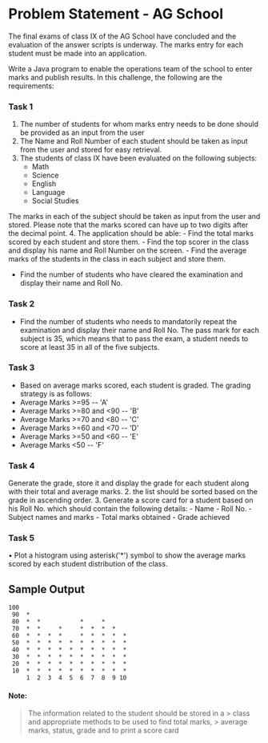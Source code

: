 # Problem Statement - AG School

The final exams of class IX of the AG School have concluded and the evaluation of the answer scripts is underway. The marks entry for each student must be made into an application. 

Write a Java program to enable the operations team of the school to enter marks and publish results. In this challenge, the following are the requirements:

### Task 1

1.	The number of students for whom marks entry needs to be done should be provided as an input from the user
2.	The Name and Roll Number of each student should be taken as input from the user and stored for easy retrieval.
3.	The students of class IX have been evaluated on the following subjects:
    -	Math
    -	Science
    -	English
    -	Language
    -	Social Studies

The marks in each of the subject should be taken as input from the user and stored. Please note that the marks scored can have up to two digits after the decimal point.
4.	The application should be able:
    - Find the total marks scored by each student and store them.
    - Find the top scorer in the class and display his name and Roll Number on the screen.
    - Find the average marks of the students in the class in each subject and store them.
- Find the number of students who have cleared the examination and display their name and Roll No.

### Task 2
- Find the number of students who needs to mandatorily repeat the examination and display their name and Roll No.
The pass mark for each subject is 35, which means that to pass the exam, a student needs to score at least 35 in all of the five subjects. 

### Task 3

- Based on average marks scored, each student is graded. The grading strategy is as follows:
- Average Marks >=95 -- 'A'
- Average Marks >=80 and <90 -- 'B'
- Average Marks >=70 and <80 -- 'C'
- Average Marks >=60 and <70 -- 'D'
- Average Marks >=50 and <60 -- 'E'
- Average Marks <50 -- 'F'

### Task 4

Generate the grade, store it and display the grade for each student along with their total and average marks.
2.	the list should be sorted based on the grade in ascending order. 
3.	Generate a score card for a student based on his Roll No. which should contain the following details:
    - Name
    - Roll No.
    - Subject names and marks
    - Total marks obtained
    - Grade achieved

### Task 5

•	Plot a histogram using asterisk('*') symbol to show the average marks scored by each student distribution of the class.

## Sample Output

```
100
 90  *
 80  *  *           *     *
 70  *  *     *     *  *  *  *
 60  *  *  *  *     *  *  *  *  *
 50  *  *  *  *  *  *  *  *  *  *
 40  *  *  *  *  *  *  *  *  *  *
 30  *  *  *  *  *  *  *  *  *  *
 20  *  *  *  *  *  *  *  *  *  *
 10  *  *  *  *  *  *  *  *  *  *
     1  2  3  4  5  6  7  8  9 10

```

#### Note:
> The information related to the student should be stored in a > class and appropriate methods to be used to find total marks, > average marks, status, grade and to print a score card


